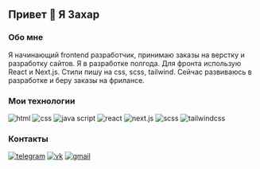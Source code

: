 ## Привет 👋 Я Захар

### Обо мне
Я начинающий frontend разработчик, принимаю заказы на верстку и разработку сайтов. Я в разработке полгода. Для фронта использую React и Next.js. Стили пишу на css, scss, tailwind. Сейчас развиваюсь в разработке и беру заказы на фрилансе.

### Мои технологии
![html](https://img.shields.io/badge/-html-090909?style=for-the-badge&logo=html5)
![css](https://img.shields.io/badge/-css-090909?style=for-the-badge&logo=css3)
![java script](https://img.shields.io/badge/-JavaScript-090909?style=for-the-badge&logo=JavaScript)
![react](https://img.shields.io/badge/-react-090909?style=for-the-badge&logo=react)
![next.js](https://img.shields.io/badge/-next.js-090909?style=for-the-badge&logo=next.js)
![scss](https://img.shields.io/badge/-scss-090909?style=for-the-badge&logo=sass)
![tailwindcss](https://img.shields.io/badge/-tailwind-090909?style=for-the-badge&logo=tailwindcss)

### Контакты
[![telegram](https://img.shields.io/badge/-telegram-090909?style=for-the-badge&logo=telegram)](https://t.me/ZaharElistratov)
[![vk](https://img.shields.io/badge/-vkontakte-090909?style=for-the-badge&logo=vk)](https://vk.com/zaharelistratov)
[![gmail](https://img.shields.io/badge/-gmail-090909?style=for-the-badge&logo=gmail)](mailto:zaharelistratov12@gmail.com)
